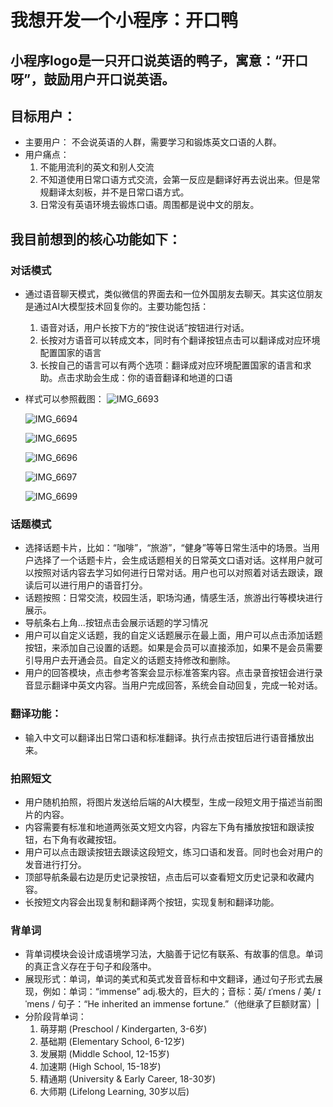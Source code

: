 # 我想开发一个小程序：开口鸭

## 小程序logo是一只开口说英语的鸭子，寓意：“开口呀”，鼓励用户开口说英语。

## 目标用户：

- 主要用户： 不会说英语的人群，需要学习和锻炼英文口语的人群。
- 用户痛点：
  1.  不能用流利的英文和别人交流
  2.  不知道使用日常口语方式交流，会第一反应是翻译好再去说出来。但是常规翻译太刻板，并不是日常口语方式。
  3.  日常没有英语环境去锻炼口语。周围都是说中文的朋友。

## 我目前想到的核心功能如下：

### 对话模式

- 通过语音聊天模式，类似微信的界面去和一位外国朋友去聊天。其实这位朋友是通过AI大模型技术回复你的。主要功能包括：
  1. 语音对话，用户长按下方的“按住说话”按钮进行对话。
  2. 长按对方语音可以转成文本，同时有个翻译按钮点击可以翻译成对应环境配置国家的语言
  3. 长按自己的语言可以有两个选项：翻译成对应环境配置国家的语言和求助。点击求助会生成：你的语音翻译和地道的口语

- 样式可以参照截图：
  ![IMG_6693](/Users/louis/Documents/cursor/open-duck/prd/IMG_6693.PNG)

  ![IMG_6694](/Users/louis/Documents/cursor/open-duck/prd/IMG_6694.PNG)

  ![IMG_6695](/Users/louis/Documents/cursor/open-duck/prd/IMG_6695.PNG)

  ![IMG_6696](/Users/louis/Documents/cursor/open-duck/prd/IMG_6696.PNG)

  ![IMG_6697](/Users/louis/Documents/cursor/open-duck/prd/IMG_6697.PNG)

  ![IMG_6699](/Users/louis/Documents/cursor/open-duck/prd/IMG_6699.PNG)

### 话题模式

- 选择话题卡片，比如：“咖啡”，“旅游”，“健身”等等日常生活中的场景。当用户选择了一个话题卡片，会生成话题相关的日常英文口语对话。这样用户就可以按照对话内容去学习如何进行日常对话。用户也可以对照着对话去跟读，跟读后可以进行用户的语音打分。
- 话题按照：日常交流，校园生活，职场沟通，情感生活，旅游出行等模块进行展示。
- 导航条右上角...按钮点击会展示话题的学习情况
- 用户可以自定义话题，我的自定义话题展示在最上面，用户可以点击添加话题按钮，来添加自己设置的话题。如果是会员可以直接添加，如果不是会员需要引导用户去开通会员。自定义的话题支持修改和删除。
- 用户的回答模块，点击参考答案会显示标准答案内容。点击录音按钮会进行录音显示翻译中英文内容。当用户完成回答，系统会自动回复，完成一轮对话。

### 翻译功能：

- 输入中文可以翻译出日常口语和标准翻译。执行点击按钮后进行语音播放出来。

### 拍照短文

- 用户随机拍照，将图片发送给后端的AI大模型，生成一段短文用于描述当前图片的内容。
- 内容需要有标准和地道两张英文短文内容，内容左下角有播放按钮和跟读按钮，右下角有收藏按钮。
- 用户可以点击跟读按钮去跟读这段短文，练习口语和发音。同时也会对用户的发音进行打分。
- 顶部导航条最右边是历史记录按钮，点击后可以查看短文历史记录和收藏内容。
- 长按短文内容会出现复制和翻译两个按钮，实现复制和翻译功能。

### 背单词

- 背单词模块会设计成语境学习法，大脑善于记忆有联系、有故事的信息。单词的真正含义存在于句子和段落中。
- 展现形式：单词，单词的美式和英式发音音标和中文翻译，通过句子形式去展现，例如：单词：“immense” adj.极大的，巨大的；音标：英/ ɪˈmens / 美/ ɪˈmens /
  句子：“He inherited an immense fortune.”（他继承了巨额财富）|
- 分阶段背单词：
  1. 萌芽期 (Preschool / Kindergarten, 3-6岁)
  2. 基础期 (Elementary School, 6-12岁)
  3. 发展期 (Middle School, 12-15岁)
  4. 加速期 (High School, 15-18岁)
  5. 精通期 (University & Early Career, 18-30岁)
  6. 大师期 (Lifelong Learning, 30岁以后)
